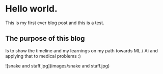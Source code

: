 # Hello world. 

This is my first ever blog post and this is a test. 

## The purpose of this blog 

Is to show the timeline and my learnings on my path towards ML / Ai and applying that to medical problems :)

![snake and staff.jpg](images/snake and staff.jpg)
